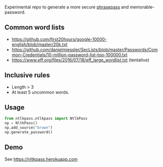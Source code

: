 Experimental repo to generate a more secure [phrasepass](https://github.com/patarapolw/phrasepass) and memorable-password.

## Common word lists

- <https://github.com/first20hours/google-10000-english/blob/master/20k.txt>
- <https://github.com/danielmiessler/SecLists/blob/master/Passwords/Common-Credentials/10-million-password-list-top-100000.txt>
- <https://www.eff.org/files/2016/07/18/eff_large_wordlist.txt> (tentative)

## Inclusive rules

- Length > 3
- At least 5 uncommon words.

## Usage

```python
from ntlkpass.ntlkpass import NtlkPass
np = NltkPass()
np.add_source("brown")
np.generate_password()
```

## Demo

See <https://nltkpass.herokuapp.com>
